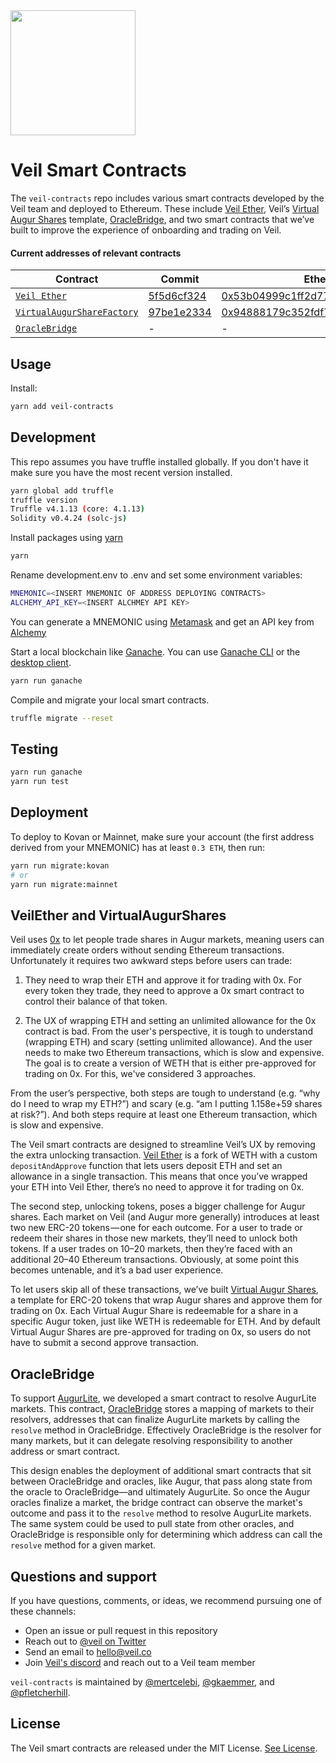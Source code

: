 <img src="https://veil.co/static/logo-blue.png" width="200px" />

# Veil Smart Contracts

The `veil-contracts` repo includes various smart contracts developed by the Veil team and deployed to Ethereum. These include [Veil Ether](/contracts/VeilEther.sol), Veil’s [Virtual Augur Shares](/contracts/VirtualAugurShare.sol) template, [OracleBridge](/contracts/OracleBridge.sol), and two smart contracts that we’ve built to improve the experience of onboarding and trading on Veil.

#### Current addresses of relevant contracts

| Contract                                                              | Commit                                                                                               | Ethereum Address                                                                                                      |
| --------------------------------------------------------------------- | ---------------------------------------------------------------------------------------------------- | --------------------------------------------------------------------------------------------------------------------- |
| [`Veil Ether`](/contracts/VeilEther.sol)                              | [5f5d6cf324](https://github.com/veilco/veil-contracts/tree/5f5d6cf3241f915495ed971d47f18d95cfa43672) | [0x53b04999c1ff2d77fcdde98935bb936a67209e4c](https://etherscan.io/address/0x53b04999c1ff2d77fcdde98935bb936a67209e4c) |
| [`VirtualAugurShareFactory`](/contracts/VirtualAugurShareFactory.sol) | [97be1e2334](https://github.com/veilco/veil-contracts/tree/97be1e2334df2475669cf481333486c4d29eaedb) | [0x94888179c352fdf7fbfbdf436651e516c83cfe37](https://etherscan.io/address/0x94888179c352fdf7fbfbdf436651e516c83cfe37) |
| [`OracleBridge`](/contracts/OracleBridge.sol)                         | -                                                                                                    | -                                                                                                                     |

## Usage

Install:

```bash
yarn add veil-contracts
```

## Development

This repo assumes you have truffle installed globally. If you don't have it make sure you have the most recent version installed.

```bash
yarn global add truffle
truffle version
Truffle v4.1.13 (core: 4.1.13)
Solidity v0.4.24 (solc-js)
```

Install packages using [yarn](https://yarnpkg.com/en/)

```bash
yarn
```

Rename development.env to .env and set some environment variables:

```bash
MNEMONIC=<INSERT MNEMONIC OF ADDRESS DEPLOYING CONTRACTS>
ALCHEMY_API_KEY=<INSERT ALCHMEY API KEY>
```

You can generate a MNEMONIC using [Metamask](https://metamask.io/) and get an API key from [Alchemy](https://alchemyapi.io/)

Start a local blockchain like [Ganache](https://github.com/trufflesuite/ganache). You can use [Ganache CLI](https://github.com/trufflesuite/ganache-cli) or the [desktop client](http://truffleframework.com/ganache/).

```bash
yarn run ganache
```

Compile and migrate your local smart contracts.

```bash
truffle migrate --reset
```

## Testing

```bash
yarn run ganache
yarn run test
```

## Deployment

To deploy to Kovan or Mainnet, make sure your account (the first address derived from your MNEMONIC) has at least `0.3 ETH`, then run:

```bash
yarn run migrate:kovan
# or
yarn run migrate:mainnet
```

## VeilEther and VirtualAugurShares

Veil uses [0x](https://0x.org/) to let people trade shares in Augur markets, meaning users can immediately create orders without sending Ethereum transactions. Unfortunately it requires two awkward steps before users can trade:

1. They need to wrap their ETH and approve it for trading with 0x.
   For every token they trade, they need to approve a 0x smart contract to control their balance of that token.

2. The UX of wrapping ETH and setting an unlimited allowance for the 0x contract is bad. From the user's perspective, it is tough to understand (wrapping ETH) and scary (setting unlimited allowance). And the user needs to make two Ethereum transactions, which is slow and expensive. The goal is to create a version of WETH that is either pre-approved for trading on 0x. For this, we've considered 3 approaches.

From the user’s perspective, both steps are tough to understand (e.g. “why do I need to wrap my ETH?”) and scary (e.g. “am I putting 1.158e+59 shares at risk?”). And both steps require at least one Ethereum transaction, which is slow and expensive.

The Veil smart contracts are designed to streamline Veil’s UX by removing the extra unlocking transaction. [Veil Ether](https://github.com/veilco/veil-contracts/blob/master/contracts/VeilEther.sol) is a fork of WETH with a custom `depositAndApprove` function that lets users deposit ETH and set an allowance in a single transaction. This means that once you’ve wrapped your ETH into Veil Ether, there’s no need to approve it for trading on 0x.

The second step, unlocking tokens, poses a bigger challenge for Augur shares. Each market on Veil (and Augur more generally) introduces at least two new ERC-20 tokens — one for each outcome. For a user to trade or redeem their shares in those new markets, they’ll need to unlock both tokens. If a user trades on 10–20 markets, then they’re faced with an additional 20–40 Ethereum transactions. Obviously, at some point this becomes untenable, and it’s a bad user experience.

To let users skip all of these transactions, we’ve built [Virtual Augur Shares](https://github.com/veilco/veil-contracts/blob/master/contracts/VirtualAugurShare.sol), a template for ERC-20 tokens that wrap Augur shares and approve them for trading on 0x. Each Virtual Augur Share is redeemable for a share in a specific Augur token, just like WETH is redeemable for ETH. And by default Virtual Augur Shares are pre-approved for trading on 0x, so users do not have to submit a second approve transaction.

## OracleBridge

To support [AugurLite](https://github.com/veilco/augur-lite), we developed a smart contract to resolve AugurLite markets. This contract, [OracleBridge](/contracts/OracleBridge.sol) stores a mapping of markets to their resolvers, addresses that can finalize AugurLite markets by calling the `resolve` method in OracleBridge. Effectively OracleBridge is the resolver for many markets, but it can delegate resolving responsibility to another address or smart contract.

This design enables the deployment of additional smart contracts that sit between OracleBridge and oracles, like Augur, that pass along state from the oracle to OracleBridge—and ultimately AugurLite. So once the Augur oracles finalize a market, the bridge contract can observe the market's outcome and pass it to the `resolve` method to resolve AugurLite markets. The same system could be used to pull state from other oracles, and OracleBridge is responsible only for determining which address can call the `resolve` method for a given market.

## Questions and support

If you have questions, comments, or ideas, we recommend pursuing one of these channels:

-   Open an issue or pull request in this repository
-   Reach out to [@veil on Twitter](https://twitter.com/veil)
-   Send an email to [hello@veil.co](mailto:hello@veil.co)
-   Join [Veil's discord](https://discord.gg/aBfTCVU) and reach out to a Veil team member

`veil-contracts` is maintained by [@mertcelebi](https://github.com/mertcelebi), [@gkaemmer](https://github.com/gkaemmer), and [@pfletcherhill](https://github.com/pfletcherhill).

## License

The Veil smart contracts are released under the MIT License. [See License](/LICENSE).
